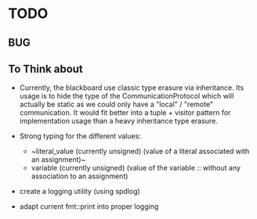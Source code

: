 # TODO

## BUG

## To Think about

* Currently, the blackboard use classic type erasure via inheritance. Its usage is to hide the type of the CommunicationProtocol which will actually be static as we could only have a "local" / "remote" communication. It would fit better into a tuple + visitor pattern for implementation usage than a heavy inheritance type erasure.

* Strong typing for the different values:
  * ~literal_value (currently unsigned) (value of a literal associated with an assignment)~
  * variable      (currently unsigned) (value of the variable :: without any association to an assignment)
* create a logging utility (using spdlog)
* adapt current fmt::print into proper logging 